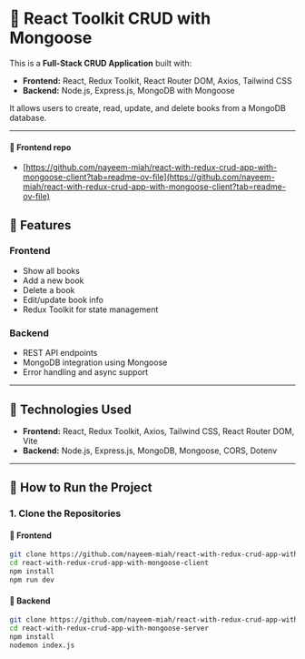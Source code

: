 # 📘 React Toolkit CRUD with Mongoose

This is a **Full-Stack CRUD Application** built with:

- **Frontend:** React, Redux Toolkit, React Router DOM, Axios, Tailwind CSS
- **Backend:** Node.js, Express.js, MongoDB with Mongoose

It allows users to create, read, update, and delete books from a MongoDB database.

---
#### 📁 Frontend repo

 

- [https://github.com/nayeem-miah/react-with-redux-crud-app-with-mongoose-client?tab=readme-ov-file](https://github.com/nayeem-miah/react-with-redux-crud-app-with-mongoose-client?tab=readme-ov-file)


## 🚀 Features

### Frontend

- Show all books
- Add a new book
- Delete a book
- Edit/update book info
- Redux Toolkit for state management

### Backend

- REST API endpoints
- MongoDB integration using Mongoose
- Error handling and async support

---

## 🧠 Technologies Used

- **Frontend:** React, Redux Toolkit, Axios, Tailwind CSS, React Router DOM, Vite
- **Backend:** Node.js, Express.js, MongoDB, Mongoose, CORS, Dotenv

---

## 🧰 How to Run the Project

### 1. Clone the Repositories

#### 📁 Frontend

```bash
git clone https://github.com/nayeem-miah/react-with-redux-crud-app-with-mongoose-client.git
cd react-with-redux-crud-app-with-mongoose-client
npm install
npm run dev

```


#### 📁 Backend

```bash
git clone https://github.com/nayeem-miah/react-with-redux-crud-app-with-mongoose-server.git
cd react-with-redux-crud-app-with-mongoose-server
npm install
nodemon index.js
```

